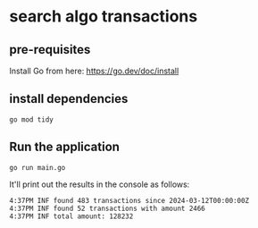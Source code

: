 # search algo transactions

## pre-requisites

Install Go from here: https://go.dev/doc/install

## install dependencies

```shell
go mod tidy
```

## Run the application

```shell
go run main.go
```

It'll print out the results in the console as follows:

```text
4:37PM INF found 483 transactions since 2024-03-12T00:00:00Z
4:37PM INF found 52 transactions with amount 2466
4:37PM INF total amount: 128232
```